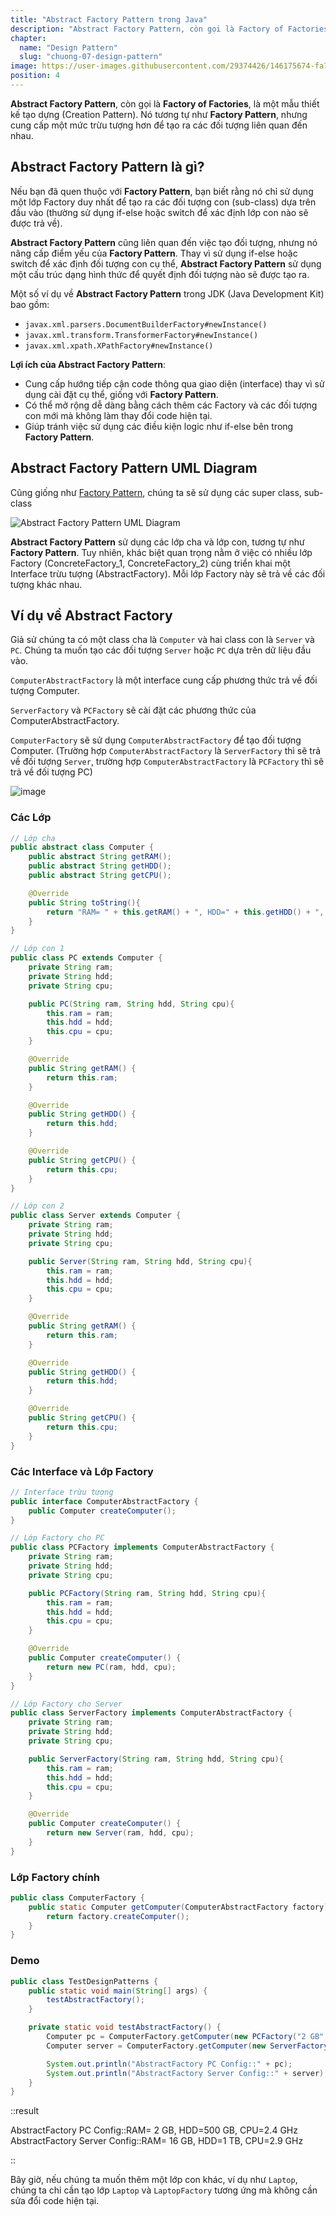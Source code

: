 ```yaml
---
title: "Abstract Factory Pattern trong Java"
description: "Abstract Factory Pattern, còn gọi là Factory of Factories, là một mẫu thiết kế tạo dựng (Creation Pattern). Nó tương tự như Factory Pattern, nhưng cung cấp một mức trừu tượng hơn để tạo ra các đối tượng liên quan đến nhau."
chapter:
  name: "Design Pattern"
  slug: "chuong-07-design-pattern"
image: https://user-images.githubusercontent.com/29374426/146175674-fa7e09f7-4e42-485e-a2b5-8c664601b203.png
position: 4
---
```


**Abstract Factory Pattern**, còn gọi là **Factory of Factories**, là một mẫu thiết kế tạo dựng (Creation Pattern). Nó tương tự như **Factory Pattern**, nhưng cung cấp một mức trừu tượng hơn để tạo ra các đối tượng liên quan đến nhau.

## Abstract Factory Pattern là gì?

Nếu bạn đã quen thuộc với **Factory Pattern**, bạn biết rằng nó chỉ sử dụng một lớp Factory duy nhất để tạo ra các đối tượng con (sub-class) dựa trên đầu vào (thường sử dụng if-else hoặc switch để xác định lớp con nào sẽ được trả về).

**Abstract Factory Pattern** cũng liên quan đến việc tạo đối tượng, nhưng nó nâng cấp điểm yếu của **Factory Pattern**. Thay vì sử dụng if-else hoặc switch để xác định đối tượng con cụ thể, **Abstract Factory Pattern** sử dụng một cấu trúc dạng hình thức để quyết định đối tượng nào sẽ được tạo ra.

Một số ví dụ về **Abstract Factory Pattern** trong JDK (Java Development Kit) bao gồm:

- `javax.xml.parsers.DocumentBuilderFactory#newInstance()`
- `javax.xml.transform.TransformerFactory#newInstance()`
- `javax.xml.xpath.XPathFactory#newInstance()`

**Lợi ích của Abstract Factory Pattern**:

- Cung cấp hướng tiếp cận code thông qua giao diện (interface) thay vì sử dụng cài đặt cụ thể, giống với **Factory Pattern**.
- Có thể mở rộng dễ dàng bằng cách thêm các Factory và các đối tượng con mới mà không làm thay đổi code hiện tại.
- Giúp tránh việc sử dụng các điều kiện logic như if-else bên trong **Factory Pattern**.

## Abstract Factory Pattern UML Diagram

Cũng giống như [Factory Pattern](/bai-viet/java/factory-pattern-trong-java), chúng ta sẽ sử dụng các super class, sub-class

![Abstract Factory Pattern UML Diagram](https://github.com/techmely/hoc-lap-trinh/assets/29374426/be47b0a0-884b-44dd-aae0-e41532035360)

**Abstract Factory Pattern** sử dụng các lớp cha và lớp con, tương tự như **Factory Pattern**. Tuy nhiên, khác biệt quan trọng nằm ở việc có nhiều lớp Factory (ConcreteFactory_1, ConcreteFactory_2) cùng triển khai một Interface trừu tượng (AbstractFactory). Mỗi lớp Factory này sẽ trả về các đối tượng khác nhau.

## Ví dụ về Abstract Factory

Giả sử chúng ta có một class cha là `Computer` và hai class con là `Server` và `PC`. Chúng ta muốn tạo các đối tượng `Server` hoặc `PC` dựa trên dữ liệu đầu vào.

`ComputerAbstractFactory` là một interface cung cấp phương thức trả về đối tượng Computer.

`ServerFactory` và `PCFactory` sẽ cài đặt các phương thức của ComputerAbstractFactory.

`ComputerFactory` sẽ sử dụng `ComputerAbstractFactory` để tạo đối tượng Computer. (Trường hợp `ComputerAbstractFactory` là `ServerFactory` thì sẽ trả về đối tượng `Server`, trường hợp `ComputerAbstractFactory` là `PCFactory` thì sẽ trả về đối tượng PC)

![image](https://github.com/techmely/hoc-lap-trinh/assets/29374426/524ed915-bd7f-4c6b-b356-2c820853b341)

### Các Lớp

```java
// Lớp cha
public abstract class Computer {
    public abstract String getRAM();
    public abstract String getHDD();
    public abstract String getCPU();

    @Override
    public String toString(){
        return "RAM= " + this.getRAM() + ", HDD=" + this.getHDD() + ", CPU=" + this.getCPU();
    }
}

// Lớp con 1
public class PC extends Computer {
    private String ram;
    private String hdd;
    private String cpu;

    public PC(String ram, String hdd, String cpu){
        this.ram = ram;
        this.hdd = hdd;
        this.cpu = cpu;
    }

    @Override
    public String getRAM() {
        return this.ram;
    }

    @Override
    public String getHDD() {
        return this.hdd;
    }

    @Override
    public String getCPU() {
        return this.cpu;
    }
}

// Lớp con 2
public class Server extends Computer {
    private String ram;
    private String hdd;
    private String cpu;

    public Server(String ram, String hdd, String cpu){
        this.ram = ram;
        this.hdd = hdd;
        this.cpu = cpu;
    }

    @Override
    public String getRAM() {
        return this.ram;
    }

    @Override
    public String getHDD() {
        return this.hdd;
    }

    @Override
    public String getCPU() {
        return this.cpu;
    }
}
```

### Các Interface và Lớp Factory

```java
// Interface trừu tượng
public interface ComputerAbstractFactory {
    public Computer createComputer();
}

// Lớp Factory cho PC
public class PCFactory implements ComputerAbstractFactory {
    private String ram;
    private String hdd;
    private String cpu;

    public PCFactory(String ram, String hdd, String cpu){
        this.ram = ram;
        this.hdd = hdd;
        this.cpu = cpu;
    }

    @Override
    public Computer createComputer() {
        return new PC(ram, hdd, cpu);
    }
}

// Lớp Factory cho Server
public class ServerFactory implements ComputerAbstractFactory {
    private String ram;
    private String hdd;
    private String cpu;

    public ServerFactory(String ram, String hdd, String cpu){
        this.ram = ram;
        this.hdd = hdd;
        this.cpu = cpu;
    }

    @Override
    public Computer createComputer() {
        return new Server(ram, hdd, cpu);
    }
}
```

### Lớp Factory chính

```java
public class ComputerFactory {
    public static Computer getComputer(ComputerAbstractFactory factory){
        return factory.createComputer();
    }
}
```

### Demo

```java
public class TestDesignPatterns {
    public static void main(String[] args) {
        testAbstractFactory();
    }

    private static void testAbstractFactory() {
        Computer pc = ComputerFactory.getComputer(new PCFactory("2 GB","500 GB","2.4 GHz"));
        Computer server = ComputerFactory.getComputer(new ServerFactory("16 GB","1 TB","2.9 GHz"));

        System.out.println("AbstractFactory PC Config::" + pc);
        System.out.println("AbstractFactory Server Config::" + server);
    }
}
```

::result

AbstractFactory PC Config::RAM= 2 GB, HDD=500 GB, CPU=2.4 GHz
AbstractFactory Server Config::RAM= 16 GB, HDD=1 TB, CPU=2.9 GHz

::

Bây giờ, nếu chúng ta muốn thêm một lớp con khác, ví dụ như `Laptop`, chúng ta chỉ cần tạo lớp `Laptop` và `LaptopFactory` tương ứng mà không cần sửa đổi code hiện tại.
